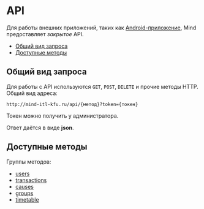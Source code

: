 # API

Для работы внешних приложений, таких как [Android-приложение][android], Mind предоставляет *закрытое* API.

- [Общий вид запроса](#request)
- [Доступные методы](#methods)

<a name="request"></a>
## Общий вид запроса

Для работы с API используются `GET`, `POST`, `DELETE` и прочие методы HTTP. Общий вид адреса:

```http
http://mind-itl-kfu.ru/api/{метод}?token={токен}
```

Токен можно получить у администратора.

Ответ даётся в виде **json**.

<a name="methods"></a>
## Доступные методы

Группы методов:

- [users](users)
- [transactions](transactions)
- [causes](causes)
- [groups](groups)
- [timetable](timetable)

[android]: https://github.com/habur331/mind
